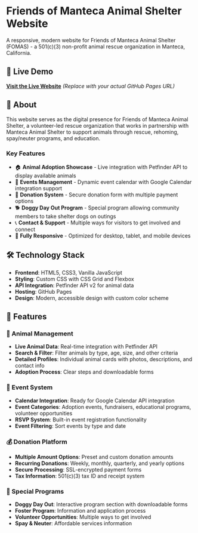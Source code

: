 # Friends of Manteca Animal Shelter Website

A responsive, modern website for Friends of Manteca Animal Shelter (FOMAS) - a 501(c)(3) non-profit animal rescue organization in Manteca, California.

## 🌟 Live Demo

**[Visit the Live Website](https://yourusername.github.io/fomas-website)** *(Replace with your actual GitHub Pages URL)*

## 📖 About

This website serves as the digital presence for Friends of Manteca Animal Shelter, a volunteer-led rescue organization that works in partnership with Manteca Animal Shelter to support animals through rescue, rehoming, spay/neuter programs, and education.

### Key Features

- 🏠 **Animal Adoption Showcase** - Live integration with Petfinder API to display available animals
- 📅 **Events Management** - Dynamic event calendar with Google Calendar integration support
- 💝 **Donation System** - Secure donation form with multiple payment options
- 🐕 **Doggy Day Out Program** - Special program allowing community members to take shelter dogs on outings
- 📞 **Contact & Support** - Multiple ways for visitors to get involved and connect
- 📱 **Fully Responsive** - Optimized for desktop, tablet, and mobile devices

## 🛠️ Technology Stack

- **Frontend**: HTML5, CSS3, Vanilla JavaScript
- **Styling**: Custom CSS with CSS Grid and Flexbox
- **API Integration**: Petfinder API v2 for animal data
- **Hosting**: GitHub Pages
- **Design**: Modern, accessible design with custom color scheme

## 🚀 Features

### 🐾 Animal Management
- **Live Animal Data**: Real-time integration with Petfinder API
- **Search & Filter**: Filter animals by type, age, size, and other criteria
- **Detailed Profiles**: Individual animal cards with photos, descriptions, and contact info
- **Adoption Process**: Clear steps and downloadable forms

### 📅 Event System
- **Calendar Integration**: Ready for Google Calendar API integration
- **Event Categories**: Adoption events, fundraisers, educational programs, volunteer opportunities
- **RSVP System**: Built-in event registration functionality
- **Event Filtering**: Sort events by type and date

### 💰 Donation Platform
- **Multiple Amount Options**: Preset and custom donation amounts
- **Recurring Donations**: Weekly, monthly, quarterly, and yearly options
- **Secure Processing**: SSL-encrypted payment forms
- **Tax Information**: 501(c)(3) tax ID and receipt system

### 🎯 Special Programs
- **Doggy Day Out**: Interactive program section with downloadable forms
- **Foster Program**: Information and application process
- **Volunteer Opportunities**: Multiple ways to get involved
- **Spay & Neuter**: Affordable services information
